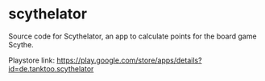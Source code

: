 # scythelator

Source code for Scythelator, an app to calculate points for the board game Scythe.

Playstore link: https://play.google.com/store/apps/details?id=de.tanktoo.scythelator
